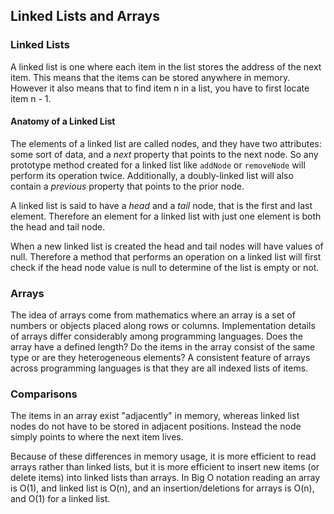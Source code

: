 ## Linked Lists and Arrays

### Linked Lists

A linked list is one where each item in the list stores the address of the next item. This means that the items can be stored anywhere in memory. However it also means that to find item n in a list, you have to first locate item n - 1.

#### Anatomy of a Linked List

The elements of a linked list are called nodes, and they have two attributes: some sort of data, and a *next* property that points to the next node. So any prototype method created for a linked list like `addNode` or `removeNode` will perform its operation twice. Additionally, a doubly-linked list will also contain a *previous* property that points to the prior node. 

A linked list is said to have a *head* and a *tail* node, that is the first and last element. Therefore an element for a linked list with just one element is both the head and tail node.

When a new linked list is created the head and tail nodes will have values of null. Therefore a method that performs an operation on a linked list will first check if the head node value is null to determine of the list is empty or not.

### Arrays

The idea of arrays come from mathematics where an array is a set of numbers or objects placed along rows or columns. Implementation details of arrays differ considerably among programming languages. Does the array have a defined length? Do the items in the array consist of the same type or are they heterogeneous elements? A consistent feature of arrays across programming languages is that they are all indexed lists of items.

### Comparisons

The items in an array exist "adjacently" in memory, whereas linked list nodes do not have to be stored in adjacent positions. Instead the node simply points to where the next item lives.

Because of these differences in memory usage, it is more efficient to read arrays rather than linked lists, but it is more efficient to insert new items (or delete items) into linked lists than arrays. In Big O notation reading an array is O(1), and linked list is O(n), and an insertion/deletions for arrays is O(n), and O(1) for a linked list.
